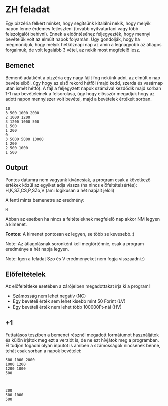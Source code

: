 <h1>ZH feladat</h1>
Egy pizzéria felkért minket, hogy segítsünk kitalálni nekik, hogy melyik napon lenne érdemes fejleszteni 
(tovább nyitvatartani vagy több felszolgálót behívni). Ennek a eldöntéséhez feljegyezték, 
hogy mennyi bevételük volt az elmúlt napok folyamán. Úgy gondolják, hogy ha megmondjuk, 
hogy melyik hétköznapi nap az amin a legnagyobb az átlagos forgalmuk, de volt legalább 3 vétel, az nekik most megfelelő lesz.

<h2>Bemenet</h2>

Bemenő adatként a pizzéria egy nagy fájlt fog nekünk adni, az elmúlt x nap bevételeiből, 
úgy hogy az első rekord hétfői (majd kedd, szerda és vasárnap után ismét hétfő). 
A fájl a feljegyzett napok számával kezdődik majd sorban 1-1 nap bevételeinek a felsorolása, 
úgy hogy elősször megadjuk hogy az adott napon mennyiszer volt bevétel, majd a bevételek értékeit sorban.

<pre><code>10
3 500 1000 2000
2 1000 1200
3 1200 1000 500
1 500
1 200
0
3 5000 5000 10000
1 200
2 500 1000 
1 500
</code></pre>

<h2>Output</h2>

Pontos dátumra nem vagyunk kíváncsiak, a program csak a következő értékek közül az egyiket adja vissza (ha nincs előfeltételsértés): 
H,K,SZ,CS,P,SZo,V (ami logikusan a hét napjait jelöli)

A fenti minta bemenetre az eredmény:
<pre><code>H</code></pre>

Abban az esetben ha nincs a feltételeknek megfelelő nap akkor NM legyen a kimenet.

<strong>Fontos:</strong> A kimenet pontosan ez legyen, se több se kevesebb.:)

Note: Az átlagolásnak soronként kell megtörténnie, csak a program eredménye a hét napja legyen.

Note: Igen a feladat Szo és V eredményeket nem fogja visszaadni.:)

<h2>Előfeltételek</h2>

Az előfeltétleke esetében a zárójelben megadottakat írja ki a program!

  - Számosság nem lehet negatív (NC)
  - Egy bevételi érték sem lehet kisebb mint 50 Forint (LV)
  - Egy bevételi érték nem lehet több 100000Ft-nál (HV)
  
<h2>+1</h2>

Futtatásos tesztben a bemenet résznél megadott formátumot használjátok és külön írjátok meg ezt a verziót is, 
de ne ezt hívjátok meg a programban. El tudjon fogadni olyan inputot is amiben a számosságok nincsenek benne, 
tehát csak sorban a napok bevételei:
<pre><code>500 1000 2000
1000 1200
1200 1000
500



200
500 1000 
500
</code></pre>

